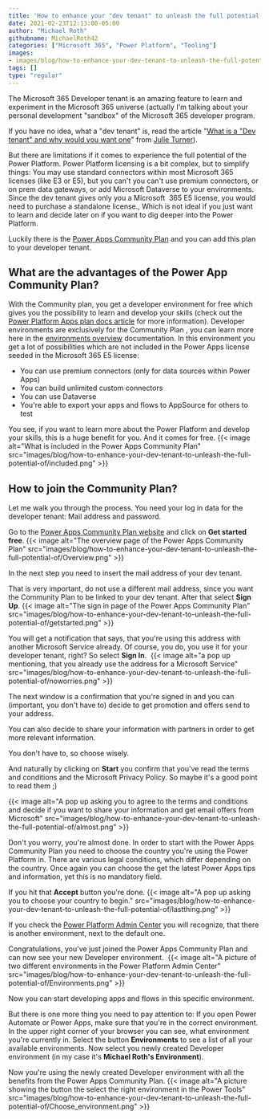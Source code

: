 ```yaml
---
title: 'How to enhance your "dev tenant" to unleash the full potential of the Power Platform'
date: 2021-02-23T12:13:00-05:00
author: "Michael Roth"
githubname: MichaelRoth42
categories: ["Microsoft 365", "Power Platform", "Tooling"]
images:
- images/blog/how-to-enhance-your-dev-tenant-to-unleash-the-full-potential-of/devtenant-micha.png
tags: []
type: "regular"
---
```


The Microsoft 365 Developer tenant is an amazing feature to learn and experiment in the Microsoft 365 universe (actually I'm talking about your personal development "sandbox" of the Microsoft 365 developer program. 

If you have no idea, what a "dev tenant" is, read the article "[What is a "Dev tenant" and why would you want one](https://techcommunity.microsoft.com/t5/microsoft-365-pnp-blog/what-is-a-dev-tenant-and-why-would-you-want-one/ba-p/2036610)" from [Julie Turner](https://github.com/juliemturner)). 

But there are limitations if it comes to experience the full potential of the Power Platform. Power Platform licensing is a bit complex, but to simplify things: You may use standard connectors within most Microsoft 365 licenses (like E3 or E5), but you can't you can't use premium connectors, or on prem data gateways, or add Microsoft Dataverse to your environments. Since the dev tenant gives only you a Microsoft  365 E5 license, you would need to purchase a standalone license., Which is not ideal if you just want to learn and decide later on if you want to dig deeper into the Power Platform.

Luckily there is the [Power Apps Community Plan](https://powerapps.microsoft.com/communityplan/) and you can add this plan to your developer tenant. 

## What are the advantages of the Power App Community Plan?

With the Community plan, you get a developer environment for free which gives you the possibility to learn and develop your skills (check out the [Power Platform Apps plan docs article](https://docs.microsoft.com/powerapps/maker/dev-community-plan) for more information). Developer environments are exclusively for the Community Plan , you can learn more here in the [environments overview](https://docs.microsoft.com/power-platform/admin/environments-overview) documentation. In this environment you get a lot of possibilities which are not included in the Power Apps license seeded in the Microsoft 365 E5 license:

-   You can use premium connectors (only for data sources within Power
    Apps)
-   You can build unlimited custom connectors
-   You can use Dataverse
-   You're able to export your apps and flows to AppSource for others to
    test

You see, if you want to learn more about the Power Platform and develop
your skills, this is a huge benefit for you. And it comes for free.
{{< image alt="What is included in the Power Apps Community Plan" src="images/blog/how-to-enhance-your-dev-tenant-to-unleash-the-full-potential-of/included.png" >}}

## How to join the Community Plan?

Let me walk you through the process. You need your log in data for the
developer tenant: Mail address and password.

Go to the [Power Apps Community Plan
website](https://powerapps.microsoft.com/communityplan/) and click
on **Get started free**.
{{< image alt="The overview page of the Power Apps Community Plan" src="images/blog/how-to-enhance-your-dev-tenant-to-unleash-the-full-potential-of/Overview.png" >}}

In the next step you need to insert the mail address of your dev tenant.

That is very important, do not use a different mail address, since you
want the Community Plan to be linked to your dev tenant. After that
select  **Sign Up**.
{{< image alt="The sign in page of the Power Apps Community Plan" src="images/blog/how-to-enhance-your-dev-tenant-to-unleash-the-full-potential-of/getstarted.png" >}}

You will get a notification that says, that you're using this address
with another Microsoft Service already. Of course, you do, you use it
for your developer tenant, right? So select  **Sign In**. 
{{< image alt="a pop up mentioning, that you already use the address for a Microsoft Service" src="images/blog/how-to-enhance-your-dev-tenant-to-unleash-the-full-potential-of/noworries.png" >}}

The next window is a confirmation that you're signed in and you can
(important, you don't have to) decide to get promotion and offers send
to your address.

You can also decide to share your information with partners in order to
get more relevant information.

You don't have to, so choose wisely.

And naturally by clicking on **Start** you confirm that you've read the
terms and conditions and the Microsoft Privacy Policy. So maybe it's a
good point to read them ;)

{{< image alt="A pop up asking you to agree to the terms and conditions and decide if you want to share your information and get email offers from Microsoft" src="images/blog/how-to-enhance-your-dev-tenant-to-unleash-the-full-potential-of/almost.png" >}}

Don't you worry, you're almost done. In order to start with the Power
Apps Community Plan you need to choose the country you're using the
Power Platform in. There are various legal conditions, which differ
depending on the country. Once again you can choose the get the latest
Power Apps tips and information, yet this is no mandatory field.

If you hit that **Accept** button you're done.
{{< image alt="A pop up asking you to choose your country to begin." src="images/blog/how-to-enhance-your-dev-tenant-to-unleash-the-full-potential-of/lastthing.png" >}}

If you check the [Power Platform Admin Center](https://aka.ms/ppac) you
will recognize, that there is another environment, next to the default
one.

Congratulations, you've just joined the Power Apps Community Plan and
can now see your new Developer environment. 
{{< image alt="A picture of two different environments in the Power Platform Admin Center" src="images/blog/how-to-enhance-your-dev-tenant-to-unleash-the-full-potential-of/Environments.png" >}}

Now you can start developing apps and flows in this specific
environment.

But there is one more thing you need to pay attention to: If you open
Power Automate or Power Apps, make sure that you're in the correct
environment. In the upper right corner of your browser you can see, what
environment you're currently in. Select  the button **Environments** to
see a list of all your available environments. Now select you newly
created Developer environment (in my case it's **Michael Roth's
Environment**). 

Now you're using the newly created Developer environment
with all the benefits from the Power Apps Community Plan.
{{< image alt="A picture showing the button the select the right environment in the Power Tools" src="images/blog/how-to-enhance-your-dev-tenant-to-unleash-the-full-potential-of/Choose_environment.png" >}}
